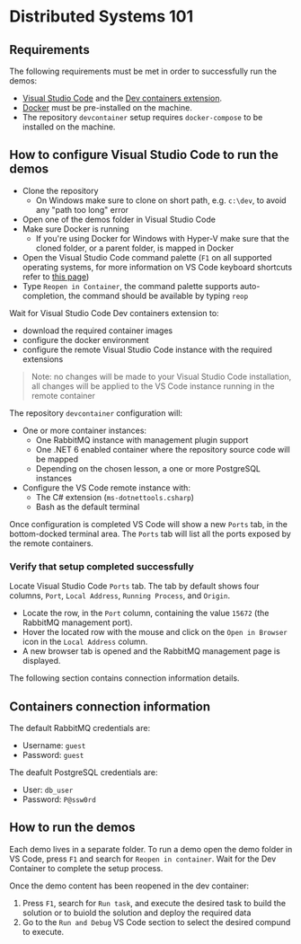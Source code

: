 # Distributed Systems 101

## Requirements

The following requirements must be met in order to successfully run the demos:

- [Visual Studio Code](https://code.visualstudio.com/) and the [Dev containers extension](https://marketplace.visualstudio.com/items?itemName=ms-vscode-remote.remote-containers).
- [Docker](https://www.docker.com/get-started) must be pre-installed on the machine.
- The repository `devcontainer` setup requires `docker-compose` to be installed on the machine.

## How to configure Visual Studio Code to run the demos

- Clone the repository
  - On Windows make sure to clone on short path, e.g. `c:\dev`, to avoid any "path too long" error
- Open one of the demos folder in Visual Studio Code
- Make sure Docker is running
  - If you're using Docker for Windows with Hyper-V make sure that the cloned folder, or a parent folder, is mapped in Docker
- Open the Visual Studio Code command palette (`F1` on all supported operating systems, for more information on VS Code keyboard shortcuts refer to [this page](https://www.arungudelli.com/microsoft/visual-studio-code-keyboard-shortcut-cheat-sheet-windows-mac-linux/))
- Type `Reopen in Container`, the command palette supports auto-completion, the command should be available by typing `reop`

Wait for Visual Studio Code Dev containers extension to:

- download the required container images
- configure the docker environment
- configure the remote Visual Studio Code instance with the required extensions

> Note: no changes will be made to your Visual Studio Code installation, all changes will be applied to the VS Code instance running in the remote container

The repository `devcontainer` configuration will:

- One or more container instances:
  - One RabbitMQ instance with management plugin support
  - One .NET 6 enabled container where the repository source code will be mapped
  - Depending on the chosen lesson, a one or more PostgreSQL instances
- Configure the VS Code remote instance with:
  - The C# extension (`ms-dotnettools.csharp`)
  - Bash as the default terminal

Once configuration is completed VS Code will show a new `Ports` tab, in the bottom-docked terminal area. The `Ports` tab will list all the ports exposed by the remote containers.

### Verify that setup completed successfully

Locate Visual Studio Code `Ports` tab. The tab by default shows four columns, `Port`, `Local Address`, `Running Process`, and `Origin`.

- Locate the row, in the `Port` column, containing the value `15672` (the RabbitMQ management port).
- Hover the located row with the mouse and click on the `Open in Browser` icon in the `Local Address` column.
- A new browser tab is opened and the RabbitMQ management page is displayed.

The following section contains connection information details.

## Containers connection information

The default RabbitMQ credentials are:

- Username: `guest`
- Password: `guest`

The deafult PostgreSQL credentials are:

- User: `db_user`
- Password: `P@ssw0rd`

## How to run the demos

Each demo lives in a separate folder. To run a demo open the demo folder in VS Code, press `F1` and search for `Reopen in container`. Wait for the Dev Container to complete the setup process.

Once the demo content has been reopened in the dev container:

1. Press `F1`, search for `Run task`, and execute the desired task to build the solution or to buiold the solution and deploy the required data
2. Go to the `Run and Debug` VS Code section to select the desired compund to execute.
